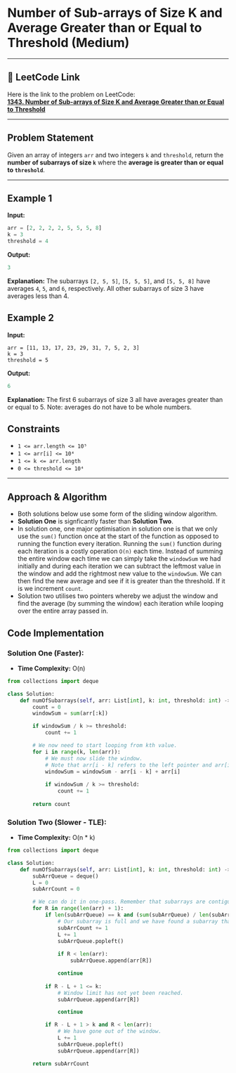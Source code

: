 # Number of Sub-arrays of Size K and Average Greater than or Equal to Threshold (Medium)

---

## 🔗 LeetCode Link

Here is the link to the problem on LeetCode:  
[**1343. Number of Sub-arrays of Size K and Average Greater than or Equal to Threshold**](https://leetcode.com/problems/number-of-sub-arrays-of-size-k-and-average-greater-than-or-equal-to-threshold/)

---

## **Problem Statement**

Given an array of integers `arr` and two integers `k` and `threshold`, return the **number of subarrays of size `k`** where the **average is greater than or equal to `threshold`**.

---

## **Example 1**

**Input:**
```python
arr = [2, 2, 2, 2, 5, 5, 5, 8]
k = 3
threshold = 4
```

**Output:**
```python
3
```

**Explanation:**
The subarrays `[2, 5, 5]`, `[5, 5, 5]`, and `[5, 5, 8]` have averages `4`, `5`, and `6`, respectively.
All other subarrays of size 3 have averages less than 4.

## Example 2

**Input:**
```python:
arr = [11, 13, 17, 23, 29, 31, 7, 5, 2, 3]
k = 3
threshold = 5
```

**Output:**
```python
6
```

**Explanation:**
The first 6 subarrays of size 3 all have averages greater than or equal to 5.
Note: averages do not have to be whole numbers.

## Constraints

- `1 <= arr.length <= 10⁵`
- `1 <= arr[i] <= 10⁴`
- `1 <= k <= arr.length`
- `0 <= threshold <= 10⁴`

---

## Approach & Algorithm

- Both solutions below use some form of the sliding window algorithm.
- **Solution One** is signficantly faster than **Solution Two**.
- In solution one, one major optimisation in solution one is that we only use the `sum()` function once at the start of the function as opposed to running the function every iteration. Running the `sum()` function during each iteration is a costly operation `O(n)` each time. Instead of summing the entire window each time we can simply take the `windowSum` we had initially and during each iteration we can subtract the leftmost value in the window and add the rightmost new value to the `windowSum`. We can then find the new average and see if it is greater than the threshold. If it is we increment `count`.
- Solution two utilises two pointers whereby we adjust the window and find the average (by summing the window) each iteration while looping over the entire array passed in.

## Code Implementation

### Solution One (Faster):

- **Time Complexity:** O(n)

```python
from collections import deque

class Solution:
    def numOfSubarrays(self, arr: List[int], k: int, threshold: int) -> int:
        count = 0
        windowSum = sum(arr[:k])

        if windowSum / k >= threshold:
            count += 1

        # We now need to start looping from kth value.
        for i in range(k, len(arr)):
            # We must now slide the window.
            # Note that arr[i - k] refers to the left pointer and arr[i] is the right pointer.
            windowSum = windowSum - arr[i - k] + arr[i]
            
            if windowSum / k >= threshold:
                count += 1
            
        return count
```

### Solution Two (Slower - TLE):

- **Time Complexity:** O(n * k)

```python
from collections import deque

class Solution:
    def numOfSubarrays(self, arr: List[int], k: int, threshold: int) -> int:
        subArrQueue = deque()
        L = 0
        subArrCount = 0

        # We can do it in one-pass. Remember that subarrays are contiguous.
        for R in range(len(arr) + 1):
            if len(subArrQueue) == k and (sum(subArrQueue) / len(subArrQueue) >= threshold):
                # Our subarray is full and we have found a subarray that has average > threshold.
                subArrCount += 1
                L += 1
                subArrQueue.popleft()
                
                if R < len(arr):
                    subArrQueue.append(arr[R])

                continue
            
            if R - L + 1 <= k:
                # Window limit has not yet been reached.
                subArrQueue.append(arr[R])

                continue

            if R - L + 1 > k and R < len(arr):
                # We have gone out of the window.
                L += 1
                subArrQueue.popleft()
                subArrQueue.append(arr[R])

        return subArrCount
```